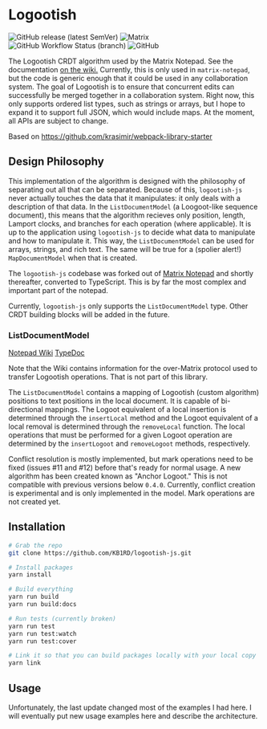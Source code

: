 # Logootish
![GitHub release (latest SemVer)](https://img.shields.io/github/v/release/kb1rd/logootish-js)
![Matrix](https://img.shields.io/matrix/matrix-collaboration:kb1rd.net?label=chat%20on%20%23matrix-collaboration%3Akb1rd.net&server_fqdn=matrix.org)
![GitHub Workflow Status (branch)](https://img.shields.io/github/workflow/status/KB1RD/logootish-js/Yarn%20CI/dev?label=dev%20build%2Ftest)
![GitHub](https://img.shields.io/github/license/kb1rd/logootish-js)

The Logootish CRDT algorithm used by the Matrix Notepad. See the documentation
[on the wiki.](https://github.com/KB1RD/matrix-notepad/wiki/Logootish) Currently,
this is only used in `matrix-notepad`, but the code is generic enough that it
could be used in any collaboration system. The goal of Logootish is to ensure
that concurrent edits can successfully be merged together in a collaboration
system. Right now, this only supports ordered list types, such as strings or
arrays, but I hope to expand it to support full JSON, which would include maps.
At the moment, all APIs are subject to change.

Based on https://github.com/krasimir/webpack-library-starter

## Design Philosophy
This implementation of the algorithm is designed with the philosophy of
separating out all that can be separated. Because of this, `logootish-js`
never actually touches the data that it manipulates: it only deals with a
description of that data. In the `ListDocumentModel` (a Loogoot-like sequence
document), this means that the algorithm recieves only position, length,
Lamport clocks, and branches for each operation (where applicable). It is up to
the application using `logootish-js` to decide what data to manipulate and how
to manipulate it. This way, the `ListDocumentModel` can be used for arrays,
strings, and rich text. The same will be true for a (spolier alert!)
`MapDocumentModel` when that is created.

The `logootish-js` codebase was forked out of
[Matrix Notepad](https://matrix-notepad.kb1rd.net) and shortly thereafter,
converted to TypeScript. This is by far the most complex and important part of
the notepad.

Currently, `logootish-js` only supports the `ListDocumentModel` type. Other
CRDT building blocks will be added in the future.

### ListDocumentModel
[Notepad Wiki](https://github.com/KB1RD/matrix-notepad/wiki/Logootish)
[TypeDoc](https://logootish-js.matrix-notepad.kb1rd.net/modules/_listmodel_index_.html)

Note that the Wiki contains information for the over-Matrix protocol used to
transfer Logootish operations. That is not part of this library.

The `ListDocumentModel` contains a mapping of Logootish (custom algorithm)
positions to text positions in the local document. It is capable of
bi-directional mappings. The Logoot equivalent of a local insertion is
determined through the `insertLocal` method and the Logoot equivalent of a
local removal is determined through the `removeLocal` function. The local
operations that must be performed for a given Logoot operation are determined
by the `insertLogoot` and `removeLogoot` methods, respectively.

Conflict resolution is mostly implemented, but mark operations need to be fixed
(issues #11 and #12) before that's ready for normal usage. A new algorithm has
been created known as "Anchor Logoot." This is not compatible with previous
versions below `0.4.0`. Currently, conflict creation is experimental and is
only implemented in the model. Mark operations are not created yet.

## Installation
```sh
# Grab the repo
git clone https://github.com/KB1RD/logootish-js.git

# Install packages
yarn install

# Build everything
yarn run build
yarn run build:docs

# Run tests (currently broken)
yarn run test
yarn run test:watch
yarn run test:cover

# Link it so that you can build packages locally with your local copy
yarn link
```

## Usage
Unfortunately, the last update changed most of the examples I had here. I will
eventually put new usage examples here and describe the architecture.
